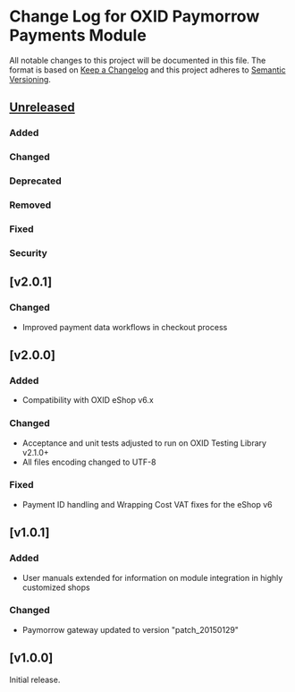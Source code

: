 # Change Log for OXID Paymorrow Payments Module

All notable changes to this project will be documented in this file.
The format is based on [Keep a Changelog](http://keepachangelog.com/)
and this project adheres to [Semantic Versioning](http://semver.org/).


## [Unreleased]

### Added

### Changed

### Deprecated

### Removed

### Fixed

### Security

[Unreleased]: https://github.com/OXID-eSales/paymorrow-module/compare/HEAD...HEAD

## [v2.0.1]

### Changed
 - Improved payment data workflows in checkout process

## [v2.0.0]

### Added
 - Compatibility with OXID eShop v6.x
 
### Changed
 - Acceptance and unit tests adjusted to run on OXID Testing Library v2.1.0+
 - All files encoding changed to UTF-8
 
### Fixed
 - Payment ID handling and Wrapping Cost VAT fixes for the eShop v6

## [v1.0.1]

### Added
 - User manuals extended for information on module integration in highly customized shops

### Changed
 - Paymorrow gateway updated to version "patch_20150129"
 
## [v1.0.0]
Initial release.
